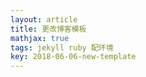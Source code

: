 ```yaml
---
layout: article
title: 更改博客模板
mathjax: true
tags: jekyll ruby 配环境
key: 2018-06-06-new-template
---
```

